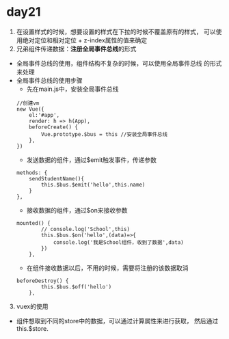 # day21
1. 在设置样式的时候，想要设置的样式在下拉的时候不覆盖原有的样式，
可以使用绝对定位和相对定位 + z-index属性的值来确定
2. 兄弟组件传递数据：**注册全局事件总线**的形式
- 全局事件总线的使用，组件结构不复杂的时候，可以使用全局事件总线
的形式来处理
- 全局事件总线的使用步骤
    - 先在main.js中，安装全局事件总线
    ```
    //创建vm
    new Vue({
        el:'#app',
        render: h => h(App),
        beforeCreate() {
            Vue.prototype.$bus = this //安装全局事件总线
        },
    })
    ```
    - 发送数据的组件，通过$emit触发事件，传递参数
    ```
    methods: {
        sendStudentName(){
            this.$bus.$emit('hello',this.name)
        }
    },
    ```
    - 接收数据的组件，通过$on来接收参数
    ```
    mounted() {
			// console.log('School',this)
			this.$bus.$on('hello',(data)=>{
				console.log('我是School组件，收到了数据',data)
			})
		},
    ```
    - 在组件接收数据以后，不用的时候，需要将注册的该数据取消
    ```
    beforeDestroy() {
			this.$bus.$off('hello')
		},
    ```
3. vuex的使用
- 组件想取到不同的store中的数据，可以通过计算属性来进行获取，
然后通过this.$store.

